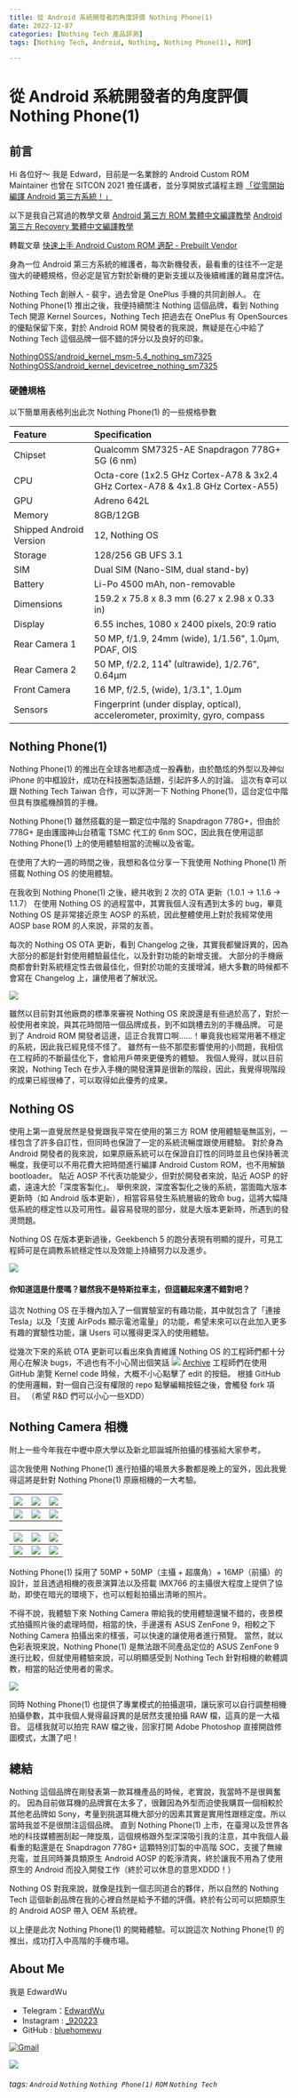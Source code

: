 ```yaml
---
title: 從 Android 系統開發者的角度評價 Nothing Phone(1)
date: 2022-12-07
categories: [Nothing Tech 產品評測]
tags: [Nothing Tech, Android, Nothing, Nothing Phone(1), ROM]

---
```


# 從 Android 系統開發者的角度評價 Nothing Phone(1)


前言
---

Hi 各位好～
我是 Edward，目前是一名業餘的 Android Custom ROM Maintainer
也曾在 SITCON 2021 擔任講者，並分享開放式議程主題 [「從零開始編譯 Android 第三方系統！」](https://sitcon.org/2021/agenda/1c9e74cd-aeeb-4e63-8ec4-af33eff16e7d)

以下是我自己寫過的教學文章
[Android 第三方 ROM 繁體中文編譯教學](https://hackmd.io/@EdwardWu/CompileAndroidCustomROM)
[Android 第三方 Recovery 繁體中文編譯教學](https://hackmd.io/@EdwardWu/CompileARecovery)

轉載文章
[快速上手 Android Custom ROM 適配 - Prebuilt Vendor](https://hackmd.io/@EdwardWu/Prebuilt-bringup)

身為一位 Android 第三方系統的維護者，每次新機發表，最看重的往往不一定是強大的硬體規格，但必定是官方對於新機的更新支援以及後續維護的難易度評估。

Nothing Tech 創辦人 - 裴宇，過去曾是 OnePlus 手機的共同創辦人。
在 Nothing Phone(1) 推出之後，我便持續關注 Nothing 這個品牌，看到 Nothing Tech 開源 Kernel Sources，Nothing Tech 把過去在 OnePlus 有 OpenSources 的優點保留下來，對於 Android ROM 開發者的我來說，無疑是在心中給了 Nothing Tech 這個品牌一個不錯的評分以及良好的印象。

[NothingOSS/android_kernel_msm-5.4_nothing_sm7325](https://github.com/NothingOSS/android_kernel_msm-5.4_nothing_sm7325)
[NothingOSS/android_kernel_devicetree_nothing_sm7325](https://github.com/NothingOSS/android_kernel_devicetree_nothing_sm7325)

### 硬體規格

以下簡單用表格列出此次 Nothing Phone(1) 的一些規格參數

| Feature                 | Specification                                                                  |
|:----------------------- |:------------------------------------------------------------------------------ |
| Chipset                 | Qualcomm SM7325-AE Snapdragon 778G+ 5G (6 nm)                                  |
| CPU                     | Octa-core (1x2.5 GHz Cortex-A78 & 3x2.4 GHz Cortex-A78 & 4x1.8 GHz Cortex-A55) |
| GPU                     | Adreno 642L                                                                    |
| Memory                  | 8GB/12GB                                                                       |
| Shipped Android Version | 12, Nothing OS                                                                 |
| Storage                 | 128/256 GB UFS 3.1                                                             |
| SIM                     | Dual SIM (Nano-SIM, dual stand-by)                                             |
| Battery                 | Li-Po 4500 mAh, non-removable                                                  |
| Dimensions              | 159.2 x 75.8 x 8.3 mm (6.27 x 2.98 x 0.33 in)                                  |
| Display                 | 6.55 inches, 1080 x 2400 pixels, 20:9 ratio                                    |
| Rear Camera 1           | 50 MP, f/1.9, 24mm (wide), 1/1.56", 1.0µm, PDAF, OIS                           |
| Rear Camera 2           | 50 MP, f/2.2, 114˚ (ultrawide), 1/2.76", 0.64µm                                |
| Front Camera            | 16 MP, f/2.5, (wide), 1/3.1", 1.0µm                                            |
| Sensors                 | Fingerprint (under display, optical), accelerometer, proximity, gyro, compass  |


Nothing Phone(1)
---

Nothing Phone(1) 的推出在全球各地都造成一股轟動，由於酷炫的外型以及神似 iPhone 的中框設計，成功在科技圈製造話題，引起許多人的討論。
這次有幸可以跟 Nothing Tech Taiwan 合作，可以評測一下 Nothing Phone(1)，這台定位中階但具有旗艦機顏質的手機。

Nothing Phone(1) 雖然搭載的是一顆定位中階的 Snapdragon 778G+，但由於 778G+ 是由護國神山台積電 TSMC 代工的 6nm SOC，因此我在使用這部 Nothing Phone(1) 上的使用體驗相當的流暢以及省電。

在使用了大約一週的時間之後，我想和各位分享一下我使用 Nothing Phone(1) 所搭載 Nothing OS 的使用體驗。

在我收到 Nothing Phone(1) 之後，總共收到 2 次的 OTA 更新（1.0.1 -> 1.1.6 -> 1.1.7）
在使用 Nothing OS 的過程當中，其實我個人沒有遇到太多的 bug，畢竟 Nothing OS 是非常接近原生 AOSP 的系統，因此整體使用上對於我經常使用 AOSP base ROM 的人來說，非常的友善。

每次的 Nothing OS OTA 更新，看到 Changelog 之後，其實我都蠻訝異的，因為大部分的都是針對使用體驗最佳化，以及針對功能的新增支援。
大部分的手機廠商都會針對系統穩定性去做最佳化，但對於功能的支援增減，絕大多數的時候都不會寫在 Changelog 上，讓使用者了解狀況。

![](https://i.imgur.com/8R7HOgx.jpg)

雖然以目前對其他廠商的標準來審視 Nothing OS 來說還是有些過於高了，對於一般使用者來說，與其花時間陪一個品牌成長，到不如跳槽去別的手機品牌。
可是到了 Android ROM 開發者這邊，這正合我胃口啊......！畢竟我也經常用著不穩定的系統，因此我已經見怪不怪了。
雖然有一些不那麼影響使用的小問題，我相信在工程師的不斷最佳化下，會給用戶帶來更優秀的體驗。
我個人覺得，就以目前來說，Nothing Tech 在步入手機的開發還算是很新的階段，因此，我覺得現階段的成果已經很棒了，可以取得如此優秀的成果。


Nothing OS
---

使用上第一直覺居然是發覺跟我平常在使用的第三方 ROM 使用體驗毫無區別，一樣包含了許多自訂性，但同時也保證了一定的系統流暢度跟使用體驗。
對於身為 Android 開發者的我來說，如果原廠系統可以在保證自訂性的同時並且也保持著流暢度，我便可以不用花費大把時間進行編譯 Android Custom ROM，也不用解鎖 bootloader。
貼近 AOSP 不代表功能變少，但對於開發者來說，貼近 AOSP 的好處，遠遠大於「深度客製化」。
舉例來說，深度客製化之後的系統，當面臨大版本更新時（如 Android 版本更新），相當容易發生系統層級的致命 bug，這將大幅降低系統的穩定性以及可用性。最容易發現的部分，就是大版本更新時，所遇到的發燙問題。

Nothing OS 在版本更新過後，Geekbench 5 的跑分表現有明顯的提升，可見工程師可是在調教系統穩定性以及效能上持續努力以及進步。

![](https://i.imgur.com/emHFZ2h.png)


#### 你知道這是什麼嗎？雖然我不是特斯拉車主，但這聽起來還不錯對吧？
這次 Nothing OS 在手機內加入了一個實驗室的有趣功能，其中就包含了「連接 Tesla」以及「支援 AirPods 顯示電池電量」的功能，希望未來可以在此加入更多有趣的實驗性功能，讓 Users 可以獲得更深入的使用體驗。

從幾次下來的系統 OTA 更新可以看出來負責維護 Nothing OS 的工程師們都十分用心在解決 bugs，不過也有不小心鬧出個笑話
![](https://i.imgur.com/It7zF7p.png)
[Archive](https://web.archive.org/web/20221027104701/https://github.com/NothingOSS/android_kernel_oneplus_sm8350)
工程師們在使用 GitHub 瀏覽 Kernel code 時候，大概不小心點擊了 edit 的按鈕。
根據 GitHub 的使用邏輯，對一個自己沒有權限的 repo 點擊編輯按鈕之後，會觸發 fork 項目。
（希望 R&D 們可以小心一些XDD）

Nothing Camera 相機
---

附上一些今年我在中壢中原大學以及新北耶誕城所拍攝的樣張給大家參考。

這次我使用 Nothing Phone(1) 進行拍攝的場景大多數都是晚上的室外，因此我覺得這將是針對 Nothing Phone(1) 原廠相機的一大考驗。


| ![](https://i.imgur.com/h42sesU.jpg) | ![](https://i.imgur.com/RewrnB1.jpg) | ![](https://i.imgur.com/QZlCnDp.jpg) |
| ------------------------------------ | ------------------------------------ | ------------------------------------ |
| ![](https://i.imgur.com/71svYdj.jpg) | ![](https://i.imgur.com/vJGG2Cm.jpg) | ![](https://i.imgur.com/AsYLEHu.jpg) |


| ![](https://i.imgur.com/dQJZYHH.jpg) | ![](https://i.imgur.com/v2isEJy.jpg) | ![](https://i.imgur.com/5U3fLIw.jpg) |
| ------------------------------------ | ------------------------------------ |:------------------------------------:|
| ![](https://i.imgur.com/uufWz2M.jpg) | ![](https://i.imgur.com/PZQ6rTW.jpg) | ![](https://i.imgur.com/18Mi5IP.jpg) |

Nothing Phone(1) 採用了 50MP + 50MP（主攝 + 超廣角）+ 16MP（前攝）的設計，並且透過相機的夜景演算法以及搭載 IMX766 的主攝很大程度上提供了協助，即使在暗光的環境下，也可以輕鬆拍攝出清晰的照片。

不得不說，我體驗下來 Nothing Camera 帶給我的使用體驗還蠻不錯的，夜景模式拍攝照片後的處理時間，相當的快，手邊還有 ASUS ZenFone 9，相較之下 Nothing Camera 拍攝出來的樣張，可以快速的讓使用者進行預覽。
當然，就以色彩表現來說，Nothing Phone(1) 是無法跟不同產品定位的 ASUS ZenFone 9 進行比較，但就使用體驗來說，可以明顯感受到 Nothing Tech 針對相機的軟體調教，相當的貼近使用者的需求。

![](https://i.imgur.com/cGDauYm.jpg)

同時 Nothing Phone(1) 也提供了專業模式的拍攝選項，讓玩家可以自行調整相機拍攝參數，其中我個人覺得最訝異的是居然支援拍攝 RAW 檔，這真的是一大福音。
這樣我就可以拍完 RAW 檔之後，回家打開 Adobe Photoshop 直接開啟修圖模式，太讚了吧！


總結
---

Nothing 這個品牌在剛發表第一款耳機產品的時候，老實說，我當時不是很興奮的。
因為目前做耳機的品牌實在太多了，很難因為外型而迫使我購買一個相較於其他老品牌如 Sony，考量到挑選耳機大部分的因素其實是實用性跟穩定度。所以當時我並不是很關注這個品牌。
直到 Nothing Phone(1) 上市，在臺灣以及世界各地的科技媒體圈刮起一陣旋風，這個規格跟外型深深吸引我的注意，其中我個人最看重的點還是在 Snapdragon 778G+ 這顆特別訂製的中高階 SOC，支援了無線充電，並且同時兼具類原生 Android AOSP 的乾淨清爽，終於讓我不用為了使用原生的 Android 而投入開發工作（終於可以休息的意思XDDD！）

Nothing OS 對我來說，就像是找到一個志同道合的夥伴，所以自然的 Nothing Tech 這個新創品牌在我的心裡自然是給予不錯的評價。終於有公司可以把類原生的 Android AOSP 帶入 OEM 系統裡。

以上便是此次 Nothing Phone(1) 的開箱體驗。可以說這次 Nothing Phone(1) 的推出，成功打入中高階的手機市場。




About Me
---
我是 EdwardWu
- Telegram：[EdwardWu](https://t.me/edwardwu0223)
- Instagram : [_920223](https://www.instagram.com/_920223/)
- GitHub : [bluehomewu](https://github.com/bluehomewu)

<a href="mailto:bluehome.wu@gmail.com"> <img alt="Gmail" src="https://img.shields.io/badge/-Gmail-c14438?style=flat&logo=Gmail&logoColor=white" /></a>

![](https://i.imgur.com/HTWnoGl.png)





###### tags: `Android` `Nothing` `Nothing Phone(1)` `ROM` `Nothing Tech`